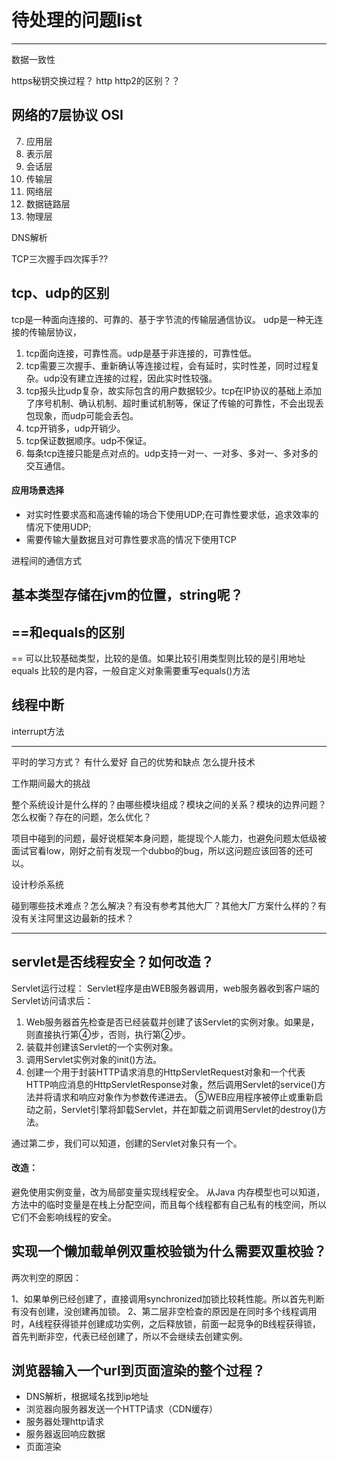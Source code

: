 # 待处理的问题list

---

数据一致性




https秘钥交换过程？
http http2的区别？？

## 网络的7层协议  OSI
7. 应用层
6. 表示层
5. 会话层
4. 传输层
3. 网络层
2. 数据链路层
1. 物理层

DNS解析

TCP三次握手四次挥手??

## tcp、udp的区别

tcp是一种面向连接的、可靠的、基于字节流的传输层通信协议。
udp是一种无连接的传输层协议，

1. tcp面向连接，可靠性高。udp是基于非连接的，可靠性低。
2. tcp需要三次握手、重新确认等连接过程，会有延时，实时性差，同时过程复杂。udp没有建立连接的过程，因此实时性较强。
3. tcp报头比udp复杂，故实际包含的用户数据较少。tcp在IP协议的基础上添加了序号机制、确认机制、超时重试机制等，保证了传输的可靠性，不会出现丢包现象，而udp可能会丢包。
4. tcp开销多，udp开销少。
5. tcp保证数据顺序。udp不保证。
6. 每条tcp连接只能是点对点的。udp支持一对一、一对多、多对一、多对多的交互通信。

#### 应用场景选择

- 对实时性要求高和高速传输的场合下使用UDP;在可靠性要求低，追求效率的情况下使用UDP;
- 需要传输大量数据且对可靠性要求高的情况下使用TCP



进程间的通信方式



## 基本类型存储在jvm的位置，string呢？


## ==和equals的区别

== 可以比较基础类型，比较的是值。如果比较引用类型则比较的是引用地址
equals 比较的是内容，一般自定义对象需要重写equals()方法


## 线程中断

interrupt方法

---
<!-- ========================================= -->
平时的学习方式？ 有什么爱好
自己的优势和缺点
怎么提升技术

工作期间最大的挑战
<!-- ========================================= -->

整个系统设计是什么样的？由哪些模块组成？模块之间的关系？模块的边界问题？怎么权衡？存在的问题，怎么优化？




项目中碰到的问题，最好说框架本身问题，能提现个人能力，也避免问题太低级被面试官看low，刚好之前有发现一个dubbo的bug，所以这问题应该回答的还可以。

设计秒杀系统

碰到哪些技术难点？怎么解决？有没有参考其他大厂？其他大厂方案什么样的？有没有关注阿里这边最新的技术？


---

## servlet是否线程安全？如何改造？
Servlet运行过程：
Servlet程序是由WEB服务器调用，web服务器收到客户端的Servlet访问请求后：
1. Web服务器首先检查是否已经装载并创建了该Servlet的实例对象。如果是，则直接执行第④步，否则，执行第②步。
2. 装载并创建该Servlet的一个实例对象。
3. 调用Servlet实例对象的init()方法。
4. 创建一个用于封装HTTP请求消息的HttpServletRequest对象和一个代表HTTP响应消息的HttpServletResponse对象，然后调用Servlet的service()方法并将请求和响应对象作为参数传递进去。
⑤WEB应用程序被停止或重新启动之前，Servlet引擎将卸载Servlet，并在卸载之前调用Servlet的destroy()方法。

通过第二步，我们可以知道，创建的Servlet对象只有一个。

#### 改造：
避免使用实例变量，改为局部变量实现线程安全。
从Java 内存模型也可以知道，方法中的临时变量是在栈上分配空间，而且每个线程都有自己私有的栈空间，所以它们不会影响线程的安全。


## 实现一个懒加载单例双重校验锁为什么需要双重校验？

两次判空的原因：

1、如果单例已经创建了，直接调用synchronized加锁比较耗性能。所以首先判断有没有创建，没创建再加锁。
2、第二层非空检查的原因是在同时多个线程调用时，A线程获得锁并创建成功实例，之后释放锁，前面一起竞争的B线程获得锁，首先判断非空，代表已经创建了，所以不会继续去创建实例。


## 浏览器输入一个url到页面渲染的整个过程？
- DNS解析，根据域名找到ip地址
- 浏览器向服务器发送一个HTTP请求（CDN缓存）
- 服务器处理http请求
- 服务器返回响应数据
- 页面渲染




